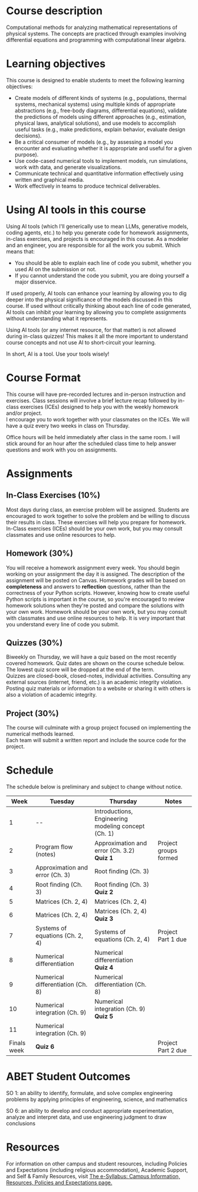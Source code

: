 # Course description

Computational methods for analyzing mathematical representations of physical systems. 
The concepts are practiced through examples involving differential equations and programming with computational linear algebra. 

# Learning objectives

This course is designed to enable students to meet the following learning objectives:

- Create models of different kinds of systems (e.g., populations, thermal systems, mechanical systems) using multiple kinds of appropriate abstractions (e.g., free-body diagrams, differential equations), validate the predictions of models using different approaches (e.g., estimation, physical laws, analytical solutions), and use models to accomplish useful tasks (e.g., make predictions, explain behavior, evaluate design decisions).
- Be a critical consumer of models (e.g., by assessing a model you encounter and evaluating whether it is appropriate and useful for a given purpose).
- Use code-cased numerical tools to implement models, run simulations, work with data, and generate visualizations.
- Communicate technical and quantitative information effectively using written and graphical media.
- Work effectively in teams to produce technical deliverables.

# Using AI tools in this course

Using AI tools (which I'll generically use to mean LLMs, generative models, coding agents, etc.) to help you generate code for homework assignments, in-class exercises, and projects is encouraged in this course.
As a modeler and an engineer, you are responsible for all the work you submit.
Which means that:
- You should be able to explain each line of code you submit, whether you used AI on the submission or not.
- If you cannot understand the code you submit, you are doing yourself a major disservice.

If used properly, AI tools can enhance your learning by allowing you to dig deeper into the physical significance of the models discussed in this course. 
If used without critically thinking about each line of code generated, AI tools can inhibit your learning by allowing you to complete assignments without understanding what it represents.

Using AI tools (or any internet resource, for that matter) is not allowed during in-class quizzes!
This makes it all the more important to understand course concepts and not use AI to short-circuit your learning. 

In short, AI is a tool. Use your tools wisely!

# Course Format

This course will have pre-recorded lectures and in-person instruction and exercises. 
Class sessions will involve a brief lecture recap followed by in-class exercises (ICEs) designed to help you with the weekly homework and/or project.  
I encourage you to work together with your classmates on the ICEs. 
We will have a quiz every two weeks in class on Thursday.

Office hours will be held immediately after class in the same room. I will stick around for an hour after the scheduled class time to help answer questions and work with you on assignments.

# Assignments

## In-Class Exercises (10%)

Most days during class, an exercise problem will be assigned. 
Students are encouraged to work together to solve the problem and be willing to discuss their results in class. 
These exercises will help you prepare for homework. 
In-Class exercises (ICEs) should be your own work, but you may consult classmates and use online resources to help.

## Homework (30%)

You will receive a homework assignment every week. 
You should begin working on your assignment the day it is assigned. 
The description of the assignment will be posted on Canvas. 
Homework grades will be based on **completeness** and answers to **reflection** questions, rather than the correctness of your Python scripts. 
However, knowing how to create useful Python scripts is important in the course, so you're encouraged to review homework solutions when they're posted and compare the solutions with your own work. 
Homework should be your own work, but you may consult with classmates and use online resources to help. 
It is very important that you understand every line of code you submit. 

## Quizzes (30%)

Biweekly on Thursday, we will have a quiz based on the most recently covered homework. 
Quiz dates are shown on the course schedule below. 
The lowest quiz score will be dropped at the end of the term.  
Quizzes are closed-book, closed-notes, individual activities. 
Consulting any external sources (internet, friend, etc.) is an academic integrity violation. 
Posting quiz materials or information to a website or sharing it with others is also a violation of academic integrity.

## Project (30%)
The course will culminate with a group project focused on implementing the numerical methods learned.  
Each team will submit a written report and include the source code for the project. 

# Schedule

The schedule below is preliminary and subject to change without notice.


|**Week**|**Tuesday**|**Thursday**|**Notes**|
|---|---|---|---|
|1|--|Introductions,  <br>Engineering modeling concept (Ch. 1)||
|2|Program flow (notes)|Approximation and error (Ch. 3.2)  <br>**Quiz 1**|Project groups formed|
|3|Approximation and error (Ch. 3)|Root finding (Ch. 3)||
|4|Root finding (Ch. 3)|Root finding (Ch. 3)  <br>**Quiz 2**||
|5|Matrices (Ch. 2, 4)|Matrices (Ch.  2, 4)||
|6|Matrices (Ch.  2, 4)|Matrices (Ch.  2, 4)  <br>**Quiz 3**||
|7|Systems of equations (Ch.  2, 4)|Systems of equations (Ch.  2, 4)|Project Part 1 due|
|8|Numerical differentiation|Numerical differentiation  <br>**Quiz 4**||
|9|Numerical differentiation (Ch. 8)|Numerical differentiation (Ch. 8)||
|10|Numerical integration (Ch. 9)|Numerical integration (Ch. 9)  <br>**Quiz 5**||
|11|Numerical integration (Ch. 9)|||
|Finals week|**Quiz 6**||Project Part 2 due|

# ABET Student Outcomes

SO 1: an ability to identify, formulate, and solve complex engineering problems by applying principles of engineering, science, and mathematics

SO 6: an ability to develop and conduct appropriate experimentation, analyze and interpret data, and use engineering judgment to draw conclusions

# Resources

For information on other campus and student resources, including Policies and Expectations (including religious accommodation), Academic Support, and Self & Family Resources, visit [The e-Syllabus: Campus Information, Resources, Policies and Expectations page.](https://www.tacoma.uw.edu/digital-learning/e-syllabus)
